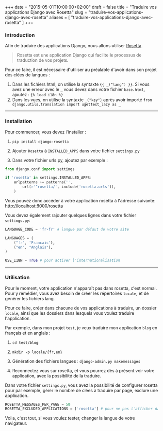 +++
date = "2015-05-01T10:00:00+02:00"
draft = false
title = "Traduire vos applications Django avec Rosetta"
slug = "traduire-vos-applications-django-avec-rosetta"
aliases = [
	"traduire-vos-applications-django-avec-rosetta"
]
+++
### Introduction
Afin de traduire des applications Django, nous allons utiliser <a href="https://github.com/mbi/django-rosetta" target="_blank">Rosetta</a>.


> Rosetta est une application Django qui facilite le processus de traduction de vos projets.

Pour ce faire, il est nécessaire d'utiliser au préalable d'avoir dans son projet des clées de langues :

1. Dans les fichiers html, on utilise la syntaxte `{{ _("lang") }}`. 
Si vous avez une erreur avec le `_`  vous devez dans votre fichier `base.html`, ajoutez : `{% load i18n %}`
2. Dans les vues, on utilise la syntaxte `_("key")` après avoir importé `from django.utils.translation import ugettext_lazy as _`

------
### Installation
Pour commencer, vous devez l'installer :


1. `pip install django-rosetta`

2. Ajouter `Rosetta` à `INSTALLED_APPS` dans votre fichier `settings.py`

3. Dans votre fichier urls.py, ajoutez par exemple :

```python
from django.conf import settings

if 'rosetta' in settings.INSTALLED_APPS:
    urlpatterns += patterns('',
        url(r'^rosetta/', include('rosetta.urls')),
    )
```

Vous pouvez donc accéder à votre application rosetta à l'adresse suivante: <a href="http://localhost:8000/rosetta" target="_blank">http://localhost:8000/rosetta</a>

Vous devez également rajouter quelques lignes dans votre fichier `settings.py`:

```python
LANGUAGE_CODE = 'fr-fr' # langue par défaut de votre site

LANGUAGES = (
    ("fr", 'Francais'),
    ("en", "Anglais"),
)

USE_I18N = True # pour activer l'internationalisation
```

----

### Utilisation
Pour le moment, votre application n'apparaît pas dans rosetta, c'est normal. Pour y remédier, vous avez besoin de créer les répertoires `locale`, et de générer les fichiers lang.

Pour ce faire, créer dans chacune de vos applications à traduire, un dossier `locale`, ainsi que les dossiers dans lesquels vous voulez traduire l'application.

Par exemple, dans mon projet `test`, je veux traduire mon application `blog` en français et en anglais :

1. `cd test/blog`

2. `mkdir -p locale/{fr,en}`

3. Génération des fichiers langues : `django-admin.py makemessages`

4. Reconnectez vous sur rosetta, et vous pourrez dès à présent voir votre application, avec la possibilité de la traduire.

Dans votre fichier `settings.py`, vous avez la possibilité de configurer rosetta pour par exemple, gérer le nombre de clées à traduire par page, exclure une application..

```python
ROSETTA_MESSAGES_PER_PAGE = 50
ROSETTA_EXCLUDED_APPLICATIONS = ['rosetta'] # pour ne pas l'afficher dans les applications à traduire
```

Voila, c'est tout, si vous voulez tester, changer la langue de votre navigateur.
